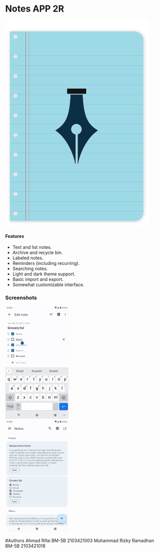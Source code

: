 # Notes APP 2R

![App icon](app/src/main/res/drawable/logo_biru.png)

#### Features
- Text and list notes.
- Archive and recycle bin.
- Labeled notes.
- Reminders (including recurring).
- Searching notes.
- Light and dark theme support.
- Basic import and export.
- Somewhat customizable interface.

### Screenshots

<img alt="awal"
     src="app/src/main/play/listings/en-US/graphics/phone-screenshots/1.png"
     width="40%"/>  
<img alt="splashscreen"
     src="app/src/main/play/listings/en-US/graphics/phone-screenshots/2.png"
     width="40%"/>

#Authors
Ahmad Rifai
BM-5B
2103421003
Muhammad Rizky Ramadhan
BM-5B
2103421018
